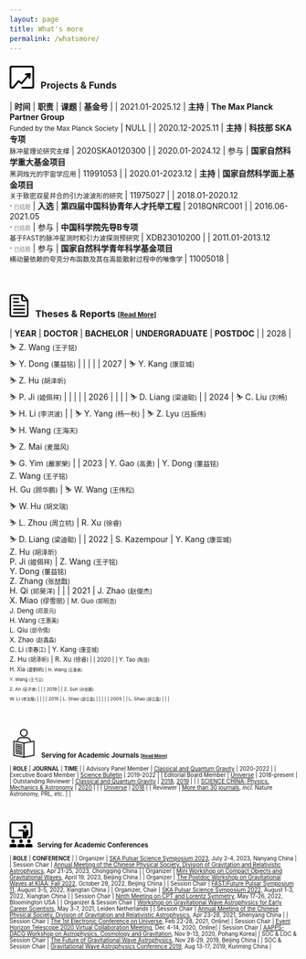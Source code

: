```yaml
---
layout: page
title: What's more
permalink: /whatsmore/
---
```


<style>
table {
  font-family: arial, sans-serif;
  border-collapse: collapse;
  width: 100%;
}

td, th {
  border: 1px solid #dddddd;
  text-align: left;
  padding: 8px;
}

tr:nth-child(odd) {
  background-color: #dddddd;
}
</style>

### <img src="funds.png" style="height:40px;"> &nbsp; <b>Projects & Funds</b>

| **时间** | **职责** | **课题** | **基金号** | 
| 2021.01-2025.12 | **主持** | **The Max Planck Partner Group** <br> <small> Funded by the Max Planck Society</small> | NULL |
| 2020.12-2025.11 | **主持** | **科技部 SKA 专项** <br> <small> 脉冲星理论研究支撑</small> | 2020SKA0120300 |
| 2020.01-2024.12 | 参与 | **国家自然科学重大基金项目** <br> <small> 黑洞烛光的宇宙学应用 </small> | 11991053 |
| 2020.01-2023.12 | **主持** | **国家自然科学面上基金项目** <br> <small> 关于致密双星并合的引力波波形的研究</small> | 11975027 |
| 2018.01-2020.12<br><font color="gray"><small><small> * 已结题</small></small></font> | **入选** | **第四届中国科协青年人才托举工程** | 2018QNRC001 |
| 2016.06-2021.05<br><font color="gray"><small><small> * 已结题</small></small></font> | 参与 | **中国科学院先导B专项** <br> <small> 基于FAST的脉冲星测时和引力波探测预研究 </small> | XDB23010200 |
| 2011.01-2013.12<br><font color="gray"><small><small> * 已结题</small></small></font> | 参与 | **国家自然科学青年科学基金项目** <br> <small> 横动量依赖的夸克分布函数及其在高能散射过程中的唯像学 </small> | 11005018 |

<!-- 
| 2021.01-2025.12 | **主持** | **The Max Planck Partner Group** <br> <small> Funded by the Max Planck Society<small>（100,000 EUR）</small> </small> | NULL |
| 2021.01-2023.12 | **入选** | **国家海外高层次人才青年项目**<small><small>（1,000,000 RMB）</small></small> | NULL | 
| 2020.12-2025.11 | **主持** | **SKA 专项** <br> <small> 脉冲星理论研究支撑<small>（13,500,000 RMB）</small> </small> | 2020SKA0120300 |
| 2020.01-2024.12 | 参与 | **国家自然科学重大基金项目** <br> <small> 黑洞烛光的宇宙学应用<small>（687,500 RMB）</small> </small> | 11991053 |
| 2020.01-2023.12 | **主持** | **国家自然科学面上基金项目** <br> <small> 关于致密双星并合的引力波波形的研究<small>（600,000 RMB）</small>  </small> | 11975027 |
| 2018.01-2020.12 | **入选** | **第四届中国科协青年人才托举工程**<small><small>（450,000 RMB）</small></small> | 2018QNRC001 |
-->

<br>
<p></p>

### <img src="report.png" style="height:40px;"> &nbsp; <b>Theses & Reports</b> <small><small>[[Read More](/docs/theses)]</small></small> 

| **YEAR** | **DOCTOR** | **BACHELOR** | **UNDERGRADUATE** | **POSTDOC** |
| 2028 | &#9975; Z. Wang <small>(王子铭)</small><br>&#9975; Y. Dong <small>(董益铭)</small> | | | |
| 2027 | &#9975; Y. Kang <small>(康亚城)</small><br>&#9975; Z. Hu <small>(胡泽昕)</small><br>&#9975; P. Ji <small>(姬佩祥)</small> | | | |
| 2026 | | | | &#9975; D. Liang <small>(梁迪聪)</small> |
| 2024 | &#9975; C. Liu <small>(刘畅)</small><br>&#9975; H. Li <small>(李洪波)</small> | | &#9975; Y. Yang <small>(杨一秋)</small> | &#9975; Z. Lyu <small>(吕振伟)</small><br>&#9975; H. Wang <small>(王海天)</small><br>&#9975; Z. Mai <small>(麦展风)</small><br>&#9975; G. Yim <small>(嚴家榮)</small> |
| 2023 | Y. Gao <small>(高勇)</small> | Y. Dong <small>(董益铭)</small><br>Z. Wang <small>(王子铭)</small><br>H. Gu <small>(顾华鹏)</small> |  &#9975; W. Wang <small>(王伟松)</small><br>	&#9975; W. Hu <small>(胡文瑞)</small><br>	&#9975; L. Zhou <small>(周立杭)</small> | R. Xu <small>(徐睿)</small><br>&#9975; D. Liang <small>(梁迪聪)</small> |
| 2022 | S. Kazempour | Y. Kang <small>(康亚城)</small><br>Z. Hu <small>(胡泽昕)</small><br>P. Ji <small>(姬佩祥)</small> |  Z. Wang <small>(王子铭)</small><br>	Y. Dong <small>(董益铭)</small><br>Z. Zhang <small>(张喆戬)</small><br>H. Qi <small>(祁昊洋)</small> | |
| 2021 | J. Zhao <small>(赵俊杰)</small><br>X. Miao <small>(缪雪丽) | M. Guo <small>(郭明浩)</small><br>J. Deng <small>(邓景元)</small><br>H. Wang <small>(王惠美)</small><br>L. Qiu <small>(邱令倩)</small><br>X. Zhao <small>(赵鑫淼)</small><br>C. Li <small>(李春江)</small> | Y. Kang <small>(康亚城)</small><br>Z. Hu <small>(胡泽昕)</small> | R. Xu <small>(徐睿) |
| 2020 | | Y. Tao <small>(陶昱)</small><br>H. Xia <small>(夏鹤明) | H. Wang <small>(王惠美)</small><br>Y. Wang <small>(王弋尘)</small><br>Z. An <small>(安子訸)</small> | |
| 2019 | | Z. Sun <small>(孙忠鹏)</small><br>W. Li <small>(李汶隆)</small> | | |
| 2015 | L. Shao <small>(邵立晶)</small> | | | |
| 2005 | | L. Shao <small>(邵立晶)</small> |  | |

<br>
<p></p>

### <img src="journal.jpeg" style="height:50px;"> &nbsp;<b>Serving for Academic Journals</b> <small><small>[[Read More](/docs/journal)]</small></small>

| **ROLE** | **JOURNAL** | **TIME** |
| Advisory Panel Member | [Classical and Quantum Gravity](https://iopscience.iop.org/journal/0264-9381/page/Advisory%20Panel) | 2020-2022 |
| Executive Board Member | [Science Bulletin](https://www.journals.elsevier.com/science-bulletin) | 2019-2022 |
| Editorial Board Member | [Universe](http://www.mdpi.com/journal/universe) | 2018-present |
| Outstanding Reviewer | [Classical and Quantum Gravity](http://iopscience.iop.org/journal/0264-9381) | [2018](/docs/CQG2018.pdf), [2019](/docs/CQG2019.pdf) |
| | [SCIENCE CHINA: Physics, Mechanics & Astronomy](https://www.springer.com/journal/11433) | [2020](https://mp.weixin.qq.com/s/u_07f_JjryUV_19NtKQECA) |
| | [Universe](http://www.mdpi.com/journal/universe) | [2018](/docs/Universe2018.pdf) |
| Reviewer | [More than 30 journals](/docs/journal), *incl.* Nature Astronomy, PRL, etc. | |

<br>
<p></p>

### <img src="conference.jpeg" style="height:45px;"> &nbsp; <b>Serving for Academic Conferences</b>

| **ROLE** | **CONFERENCE** |
| Organizer | [SKA Pulsar Science Symposium 2023](https://psr.pku.edu.cn/ska/ska2023/ska2023.html), July 2-4, 2023, Nanyang China |
| Session Chair | [Annual Meeting of the Chinese Physical Society, Division of Gravitation and Relativistic Astrophysics](http://cqutp.org/conferences/gr23/), Apr 21-25, 2023, Chongqing China |
| Organizer | [Mini Workshop on Compact Objects and Gravitational Waves](https://kiaa.pku.edu.cn/info/1026/8907.htm), April 19, 2023, Beijing China |
| Organizer | [The Postdoc Workshop on Gravitational Waves at KIAA: Fall 2022](https://kiaa.pku.edu.cn/info/1026/8621.htm), October 29, 2022, Beijing China |
| Session Chair | [FAST/Future Pulsar Symposium 11](https://psr.pku.edu.cn/fps/FPS11/FPS11.html), August 3-5, 2022, Xiangtan China |
| Organizer, Chair | [SKA Pulsar Science Symposium 2022](https://psr.pku.edu.cn/ska/ska2022.html), August 1-3, 2022, Xiangtan China |
| Session Chair | [Ninth Meeting on CPT and Lorentz Symmetry](https://lorentz.sitehost.iu.edu/cpt22/), May 17-26, 2022, Bloomington USA |
| Organizer & Session Chair | [Workshop on Gravitational Wave Astrophysics for Early Career Scientists](https://www.lorentzcenter.nl/workshop-on-gravitational-wave-astrophysics-for-early-career-scientists.html), May 3-7, 2021, Leiden Netherlands |
| Session Chair | [Annual Meeting of the Chinese Physical Society, Division of Gravitation and Relativistic Astrophysics](http://gra2020.csp.escience.cn/), Apr 23-28, 2021, Shenyang China |
| Session Chair | [The 1st Electronic Conference on Universe](https://sciforum.net/conference/ECU2021), Feb 22-28, 2021, Online|
| Session Chair | [Event Horizon Telescope 2020 Virtual Collaboration Meeting](https://eventhorizontelescope.teamwork.com/#/notebooks/202519), Dec 4-14, 2020, Online|
| Session Chair | [AAPPS-DACG Workshop on Astrophysics, Cosmology and Gravitation](http://www.apctp.org/plan.php/AAPPS-dacg-Workshop), Nov 9-13, 2020, Pohang Korea|
| SOC & LOC & Session Chair | [The Future of Gravitational Wave Astrophysics](http://kiaa.pku.edu.cn/astroforum19/), Nov 28-29, 2019, Beijing China |
| SOC & Session Chair | [Gravitational Wave Astrophysics Conference 2019](http://3rd-gw-astro.csp.escience.cn/dct/page/65559), Aug 13-17, 2019, Kunming China |


<!-- 
| [Dialogue at the Dream Field: Supranuclear Matter](http://www.phy.pku.edu.cn/~FPS/ddf/) | SOC | Aug 17-21, 2020 | Guiyang China | -->

<!--

| 2024 | Hongbo Li <small>(李洪波)</small> | | |
| 2023 | Yong Gao <small>(高勇)</small><br>Chang Liu <small>(刘畅)</small> | | |

### Useful Links

0. [General Purposes: mostly on programming](/docs/website-general)
0. [Specific Purposes: again mostly on programming](/docs/website-specific)
0. [Pulsars and Gravitational Waves](/docs/website-psr-gw)

### References for Research Topics

I keep updating [an incomplete list of references](/docs/references) for easy
use by my group members. Please don't tell me if your favorite papers or books
are not included, because,
- this list is never supposed to be complete and,
- I am still reading your papers/books!

### Events

- Google calendar embeded

<iframe src="https://calendar.google.com/calendar/embed?height=600&amp;wkst=2&amp;bgcolor=%23ffffff&amp;ctz=Asia%2FShanghai&amp;src=cnZhNzZnMDdqYzA5YzVraTBmYzdibTN0M2dAZ3JvdXAuY2FsZW5kYXIuZ29vZ2xlLmNvbQ&amp;color=%23009688&amp;showTitle=0&amp;showPrint=0" style="border-width:0" width="800" height="600" frameborder="0" scrolling="no"></iframe>

-->


<script type="text/x-mathjax-config">
  MathJax.Hub.Config({
    tex2jax: {
      inlineMath: [ ['$','$'] ],
      processEscapes: true
    }
  });
</script>
<script type="text/javascript" src="https://cdn.mathjax.org/mathjax/latest/MathJax.js?config=TeX-AMS-MML_HTMLorMML">
</script>
